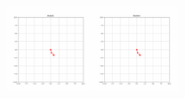 <p float="left">
  <img src="./heavy_spring_linearized_analytic.gif" width="30%" height="30%"/>
  <img src="./heavy_spring_linearized_numeric.gif" width="30%" height="30%"/>
</p>